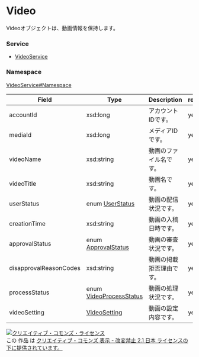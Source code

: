 

# Video

Videoオブジェクトは、動画情報を保持します。

### Service

+ [VideoService](../../services/VideoService.md)

### Namespace

[VideoService#Namespace](../../services/VideoService.md#namespace)

| Field | Type | Description | response | get | set | remove |
| ----- | ---- | ----------- | -------- | --------- | --------- | --------- |
| accountId | xsd:long | アカウントIDです。 | yes | - | Requirement<br/>NotUpdatable | Requirement<br/>NotUpdatable | |
| mediaId | xsd:long | メディアIDです。 | yes | - | Requirement<br/>NotUpdatable | Requirement<br/>NotUpdatable | |
| videoName | xsd:string | 動画のファイル名です。 | yes | - | - | - | |
| videoTitle | xsd:string | 動画名です。 | yes | - | Optional<br/>Updatable | - | |
| userStatus | enum [UserStatus](./UserStatus.md) | 動画の配信状況です。 | yes | - | Optional<br/>Updatable | - | |
| creationTime | xsd:string | 動画の入稿日時です。 | yes | - | - | - | |
| approvalStatus | enum [ApprovalStatus](./ApprovalStatus.md) | 動画の審査状況です。 | yes | - | - | - | |
| disapprovalReasonCodes | xsd:string | 動画の掲載拒否理由です。 | yes | - | - | - | |
| processStatus | enum [VideoProcessStatus](./VideoProcessStatus.md) | 動画の処理状況です。 | yes | - | - | - | |
| videoSetting | [VideoSetting](./VideoSetting.md) | 動画の設定内容です。 | yes | - | - | - | |

<a rel="license" href="http://creativecommons.org/licenses/by-nd/2.1/jp/"><img alt="クリエイティブ・コモンズ・ライセンス" style="border-width:0" src="https://i.creativecommons.org/l/by-nd/2.1/jp/88x31.png" /></a><br />この 作品 は <a rel="license" href="http://creativecommons.org/licenses/by-nd/2.1/jp/">クリエイティブ・コモンズ 表示 - 改変禁止 2.1 日本 ライセンスの下に提供されています。</a>
